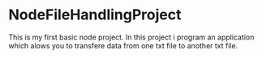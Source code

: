 # NodeFileHandlingProject
This is my first basic node project. In this project i program an application which alows you to transfere data from one txt file to another txt file.
